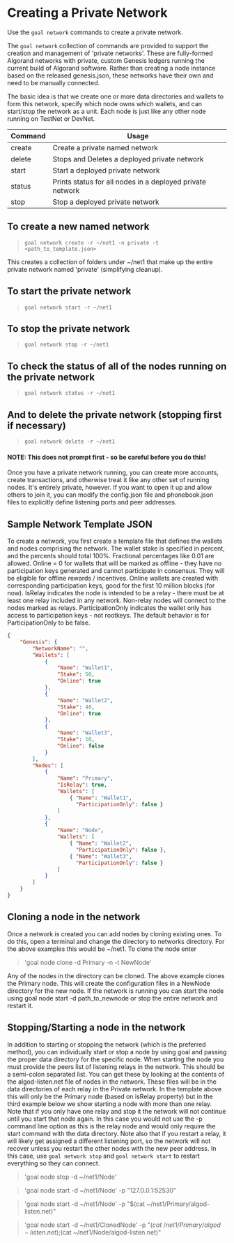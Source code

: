 # Creating a Private Network

Use the `goal network` commands to create a private network.

The `goal network` collection of commands are provided to support the creation and management of 'private networks'.  These are fully-formed Algorand networks with private, custom Genesis ledgers running the current build of Algorand software.  Rather than creating a node instance based on the released genesis.json, these networks have their own and need to be manually connected.

The basic idea is that we create one or more data directories and wallets to form this network, specify which node owns which wallets, and can start/stop the network as a unit.  Each node is just like any other node running on TestNet or DevNet.

| Command | Usage |
|------------|-|
| create     | Create a private named network |
| delete     | Stops and Deletes a deployed private network |
| start      | Start a deployed private network |
| status     | Prints status for all nodes in a deployed private network |
| stop       | Stop a deployed private network |

## To create a new named network
> `goal network create -r ~/net1 -n private -t <path_to_template.json>`

This creates a collection of folders under ~/net1 that make up the entire private network named 'private' (simplifying cleanup).

## To start the private network
> `goal network start -r ~/net1`

## To stop the private network
> `goal network stop -r ~/net1`

## To check the status of all of the nodes running on the private network
> `goal network status -r ~/net1`

## And to delete the private network (stopping first if necessary)
> `goal network delete -r ~/net1`
#### NOTE: This does not prompt first - so be careful before you do this!

Once you have a private network running, you can create more accounts, create transactions, and otherwise treat it like any other set of running nodes.  It's entirely private, however.  If you want to open it up and allow others to join it, you can modify the config.json file and phonebook.json files to explicitly define listening ports and peer addresses.

## Sample Network Template JSON

To create a network, you first create a template file that defines the wallets and nodes comprising the network.  The wallet stake is specified in percent, and the percents should total 100%. Fractional percentages like 0.01 are allowed.
Online = 0 for wallets that will be marked as offline - they have no participation keys generated and cannot participate in consensus.  They will be eligible for offline rewards / incentives.  Online wallets are created with corresponding participation keys, good for the first 10 million blocks (for now).
IsRelay indicates the node is intended to be a relay - there must be at least one relay included in any network. Non-relay nodes will connect to the nodes marked as relays.
ParticipationOnly indicates the wallet only has access to participation keys - not rootkeys. The default behavior is for ParticipationOnly to be false.

```json
{
    "Genesis": {
        "NetworkName": "",
        "Wallets": [
            {
                "Name": "Wallet1",
                "Stake": 50,
                "Online": true
            },
            {
                "Name": "Wallet2",
                "Stake": 40,
                "Online": true
            },
            {
                "Name": "Wallet3",
                "Stake": 10,
                "Online": false
            }
        ],
        "Nodes": [
            {
                "Name": "Primary",
                "IsRelay": true,
                "Wallets": [
                    { "Name": "Wallet1",
                      "ParticipationOnly": false }
                ]
            },
            {
                "Name": "Node",
                "Wallets": [
                    { "Name": "Wallet2",
                      "ParticipationOnly": false },
                    { "Name": "Wallet3",
                      "ParticipationOnly": false }
                ]
            }
        ]
    }
}
```

## Cloning a node in the network

Once a network is created you can add nodes by cloning existing ones. To do this, open a terminal and change the directory to networks directory. For the above examples this would be ~/net1. To clone the node enter
> 'goal node clone -d Primary -n -t NewNode'

Any of the nodes in the directory can be cloned. The above example clones the Primary node. This will create the configuration files in a NewNode directory for the new node. If the network is running you can start the node using goal node start -d path_to_newnode or stop the entire network and restart it. 

## Stopping/Starting a node in the network
In addition to starting or stopping the network (which is the preferred method), you can individually start or stop a node by using goal and passing the proper data directory for the specific node. When starting the node you must provide the peers list of listening relays in the network. This should be a semi-colon separated list. You can get these by looking at the contents of the algod-listen.net file of nodes in the network. These files will be in the data directories of each relay in the Private network. In the template above this will only be the Primary node (based on isRelay property) but in the third example below we show starting a node with more than one relay. Note that if you only have one relay and stop it the network will not continue until you start that node again. In this case you would not use the -p command line option as this is the relay node and would only require the start command with the data directory.  Note also that if you restart a relay, it will likely get assigned a different listening port, so the network will not recover unless you restart the other nodes with the new peer address. In this case, use `goal network stop` and `goal network start` to restart everything so they can connect.

> 'goal node stop -d ~/net1/Node'

> 'goal node start -d ~/net1/Node' -p "127.0.0.1:52530"

> 'goal node start -d ~/net1/Node' -p "$(cat ~/net1/Primary/algod-listen.net)"

> 'goal node start -d ~/net1/ClonedNode' -p "$(cat ~/net1/Primary/algod-listen.net);$(cat ~/net1/Node/algod-listen.net)"

